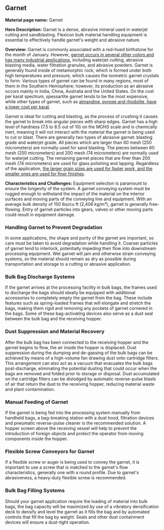 ## Garnet

**Material page name:** Garnet

**Hero Description:** Garnet is a dense, abrasive mineral used in waterjet cutting and sandblasting. Flexicon bulk material handling equipment is essential to effectively handle garnet's weight and abrasive nature.

**Overview:** Garnet is commonly associated with a red-hued birthstone for the month of January. However, [garnet occurs in several other colors and has many industrial applications](https://geology.com/minerals/garnet.shtml), including waterjet cutting, abrasive blasting media, water filtration granules, and abrasive powders. Garnet is generally found inside of metamorphic rock, which is formed under both high temperatures and pressure, which causes the isometric garnet crystals to form. Various types of garnet can be found in many regions, most of them in the Southern Hemisphere; however, its production as an abrasive occurs mainly in India, China, Australia and the United States. On the cost per karat spectrum, spessartite garnet tends to be the most expensive, while other types of garnet, such as [almandine, pyrope and rhodolite, have a lower cost per karat](https://www.worldatlas.com/articles/Garnet-facts-geology-of-the-world.html).

Garnet is ideal for cutting and blasting, as the process of crushing it causes the garnet to break into angular pieces with sharp edges. Garnet has a high level of hardness (7.5 to 8.5 out of 10) on the MOHS scale and is chemically inert, meaning it will not interact with the material the garnet is being used to cut or blast. There are generally two types of abrasive garnet: blasting grade and waterjet grade. All pieces which are larger than 60 mesh (250 micrometers) are normally used for sand blasting. The pieces between 60 mesh (250 micrometers) and 200 mesh (74 micrometers) are normally used for waterjet cutting. The remaining garnet pieces that are finer than 200 mesh (74 micrometers) are used for glass polishing and lapping. Regardless of the application, [the larger grain sizes are used for faster work, and the smaller ones are used for finer finishes](https://reade.com/product/garnet-grain-sand-powder/).

**Characteristics and Challenges:** Equipment selection is paramount to ensure the longevity of the system. A garnet conveying system must be rugged enough to withstand the impact of the material on the interior surfaces and moving parts of the conveying line and equipment. With an average bulk density of 150 lbs/cu ft (2,406 kg/m³), garnet is generally free-flowing. Entry of garnet particles into gears, valves or other moving parts could result in equipment damage.

### Handling Garnet to Prevent Degradation

In some applications, the shape and purity of the garnet are important, so care must be taken to avoid degradation while handling it. Coarser particles of garnet tend to interlock, potentially impeding their flow into downstream processing equipment. Wet garnet will jam and otherwise strain conveying systems, so the material should remain as dry as possible during transportation and storage to a cutting or abrasive application.

### Bulk Bag Discharge Systems

If the garnet arrives at the processing facility in bulk bags, the frames used to discharge the bags should ideally be equipped with additional accessories to completely empty the garnet from the bag. These include features such as spring-loaded frames that will elongate and stretch the bags, making them rigid and removing any pockets of garnet cornered in the bags. Some of these bag-activating devices also serve as a dust seal between the bulk bag and the receiving hopper.

### Dust Suppression and Material Recovery

After the bulk bag has been connected to the receiving hopper and the garnet begins to flow, the air inside the hopper is displaced. Dust suppression during the dumping and de-gassing of the bulk bags can be achieved by means of a high-volume fan drawing dust onto cartridge filters. This arrangement can also act as a vacuum that evacuates the bulk bags post-discharge, eliminating the potential dusting that could occur when the bags are removed and folded prior to storage or disposal. Dust accumulated on the cartridge filters can be dislodged by automatic reverse-pulse blasts of air that return the dust to the receiving hopper, reducing material waste and plant contamination.

### Manual Feeding of Garnet

If the garnet is being fed into the processing system manually from handheld bags, a bag-breaking station with a dust hood, filtration devices and pneumatic reverse-pulse cleaner is the recommended solution. A hopper screen above the receiving vessel will help to prevent the introduction of foreign objects and protect the operator from moving components inside the hopper.

### Flexible Screw Conveyors for Garnet

If a flexible screw or auger is being used to convey the garnet, it is important to use a screw that is matched to the garnet's flow characteristics, generally one with a round profile. Due to garnet's abrasiveness, a heavy-duty flexible screw is recommended.

### Bulk Bag Filling Systems

Should your garnet application require the loading of material into bulk bags, the bag capacity will be maximized by use of a vibratory densification deck to densify and level the garnet as it fills the bag and by automated controls that fill the bag by weight. Seals and other dust containment devices will ensure a dust-tight operation.
